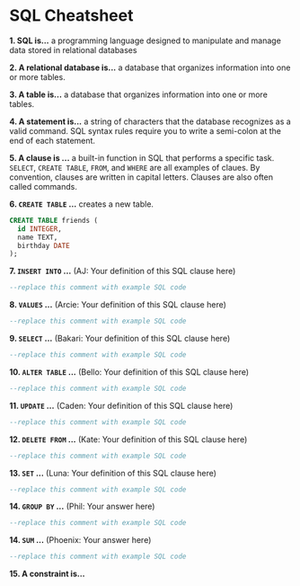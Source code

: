 # SQL Cheatsheet

**1. SQL is...**
a programming language designed to manipulate and manage data stored in relational databases

**2. A relational database is...**
a database that organizes information into one or more tables.

**3. A table is...**
a database that organizes information into one or more tables.

**4. A statement is...**
a string of characters that the database recognizes as a valid command. SQL syntax rules require you to write a semi-colon at the end of each statement. 

**5. A clause is ...**
a built-in function in SQL that performs a specific task. `SELECT`, `CREATE TABLE`, `FROM`, and `WHERE` are all examples of claues. By convention, clauses are written in capital letters. Clauses are also often called commands.

**6. `CREATE TABLE` ...** 
creates a new table.
  
  ``` sql
  CREATE TABLE friends (
    id INTEGER,
    name TEXT,
    birthday DATE
  );
  ```


**7. `INSERT INTO` ...** 
(AJ: Your definition of this SQL clause here)

  ``` sql
  --replace this comment with example SQL code
  ```

**8. `VALUES` ...**
(Arcie: Your definition of this SQL clause here)

  ``` sql
  --replace this comment with example SQL code
  ```

**9. `SELECT` ...**
(Bakari: Your definition of this SQL clause here)

  ``` sql
  --replace this comment with example SQL code
  ```

**10. `ALTER TABLE` ...**
(Bello: Your definition of this SQL clause here)

  ``` sql
  --replace this comment with example SQL code
  ```

**11. `UPDATE` ...**
(Caden: Your definition of this SQL clause here)

  ``` sql
  --replace this comment with example SQL code
  ```

**12. `DELETE FROM` ...**
(Kate: Your definition of this SQL clause here)

  ``` sql
  --replace this comment with example SQL code
  ```

**13. `SET` ...**
(Luna: Your definition of this SQL clause here)

  ``` sql
  --replace this comment with example SQL code
  ```

**14. `GROUP BY` ...**
(Phil: Your answer here)

  ``` sql
  --replace this comment with example SQL code
  ```

**14. `SUM` ...**
(Phoenix: Your answer here)

  ``` sql
  --replace this comment with example SQL code
  ```

**15. A constraint is...** 
